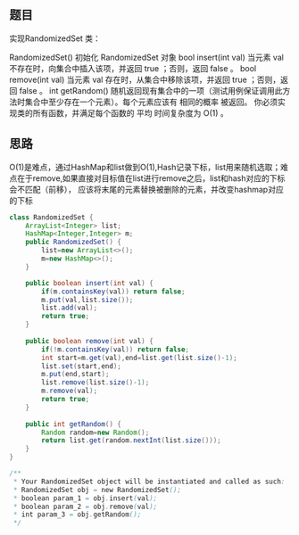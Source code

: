 ## 题目
实现RandomizedSet 类：

RandomizedSet() 初始化 RandomizedSet 对象
bool insert(int val) 当元素 val 不存在时，向集合中插入该项，并返回 true ；否则，返回 false 。
bool remove(int val) 当元素 val 存在时，从集合中移除该项，并返回 true ；否则，返回 false 。
int getRandom() 随机返回现有集合中的一项（测试用例保证调用此方法时集合中至少存在一个元素）。每个元素应该有 相同的概率 被返回。
你必须实现类的所有函数，并满足每个函数的 平均 时间复杂度为 O(1) 。
## 思路
O(1)是难点，通过HashMap和list做到O(1),Hash记录下标，list用来随机选取；难点在于remove,如果直接对目标值在list进行remove之后，list和hash对应的下标会不匹配（前移），
应该将末尾的元素替换被删除的元素，并改变hashmap对应的下标
```java
class RandomizedSet {
    ArrayList<Integer> list;
    HashMap<Integer,Integer> m;
    public RandomizedSet() {
        list=new ArrayList<>();
        m=new HashMap<>();
    }

    public boolean insert(int val) {
        if(m.containsKey(val)) return false;
        m.put(val,list.size());
        list.add(val);
        return true;
    }
    
    public boolean remove(int val) {
        if(!m.containsKey(val)) return false;
        int start=m.get(val),end=list.get(list.size()-1);
        list.set(start,end);
        m.put(end,start);
        list.remove(list.size()-1);
        m.remove(val);
        return true;
    }
    
    public int getRandom() {
        Random random=new Random();
        return list.get(random.nextInt(list.size()));
    }
}

/**
 * Your RandomizedSet object will be instantiated and called as such:
 * RandomizedSet obj = new RandomizedSet();
 * boolean param_1 = obj.insert(val);
 * boolean param_2 = obj.remove(val);
 * int param_3 = obj.getRandom();
 */
```
